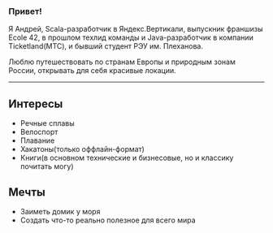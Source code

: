 ### Привет!

Я Андрей, Scala-разработчик в Яндекс.Вертикали, выпускник франшизы Ecole 42, в прошлом техлид команды и Java-разработчик в компании Ticketland(МТС), и бывший студент РЭУ им. Плеханова.

Люблю путешествовать по странам Европы и природным зонам России, открывать для себя красивые локации.

---

## Интересы

- Речные сплавы
- Велоспорт
- Плавание
- Хакатоны(только оффлайн-формат)
- Книги(в основном технические и бизнесовые, но и классику почитать могу)

## Мечты

- Заиметь домик у моря
- Создать что-то реально полезное для всего мира
